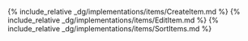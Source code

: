 {% include_relative _dg/implementations/items/CreateItem.md %}
{% include_relative _dg/implementations/items/EditItem.md %}
{% include_relative _dg/implementations/items/SortItems.md %}
